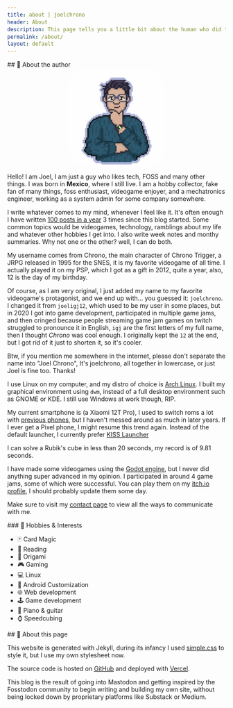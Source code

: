```yaml
---
title: about | joelchrono
header: About
description: This page tells you a little bit about the human who did this, and some extra info about this site.
permalink: /about/
layout: default
---
```

<article markdown="1">
## 👤 About the author

<img src="/assets/img/pfp2.png" alt="My profile pic" class="img" style="display: block; border-radius:20%;margin-left: auto; margin-right: auto; width: 45%; opacity:.95"> 

Hello! I am Joel, I am just a guy who likes tech, FOSS and many other things. I was born in **Mexico**, where I still live. I am a hobby collector, fake fan of many things, foss enthusiast, videogame enjoyer, and a mechatronics engineer, working as a system admin for some company somewhere.

I write whatever comes to my mind, whenever I feel like it. It's often enough I have written [100 posts in a year](https://100daystooffload.com) 3 times since this blog started. Some common topics would be videogames, technology, ramblings about my life and whatever other hobbies I get into. I also write week notes and monthy summaries. Why not one or the other? well, I can do both.

My username comes from Chrono, the main character of Chrono Trigger, a JRPG released in 1995 for the SNES, it is my favorite videogame of all time. I actually played it on my PSP, which I got as a gift in 2012, quite a year, also, 12 is the day of my birthday.

Of course, as I am very original, I just added my name to my favorite videogame's protagonist, and we end up with... you guessed it: `joelchrono`. I changed it from `joeligj12`, which used to be my user in some places, but in 2020 I got into game development, participated in multiple game jams, and then cringed because people streaming game jam games on twitch struggled to pronounce it in English, `igj` are the first letters of my full name, then I thought *Chrono* was cool enough. I originally kept the `12` at the end, but I got rid of it just to shorten it, so it's cooler.

Btw, if you mention me somewhere in the internet, please don't separate the name into "Joel Chrono", It's joelchrono, all together in lowercase, or just Joel is fine too. Thanks!

I use Linux on my computer, and my distro of choice is [Arch Linux](https://archlinux.org). I built my graphical environment using `dwm`, instead of a full desktop environment such as GNOME or KDE. I still use Windows at work though, RIP.

My current smartphone is (a Xiaomi 12T Pro), I used to switch roms a lot with [previous phones](/blog/the-smartphones-i've-owned-so-far/), but I haven't messed around as much in later years. If I ever get a Pixel phone, I might resume this trend again. Instead of the default launcher, I currently prefer [KISS Launcher](https://kisslauncher.com/)

I can solve a Rubik's cube in less than 20 seconds, my record is of 9.81 seconds.

I have made some videogames using the [Godot engine](https://godotengine.org), but I never did anything super advanced in my opinion. I participated in around 4 game jams, some of which were successful. You can play them on my [itch.io profile](https://joelchrono.itch.io), I should probably update them some day.

Make sure to visit my [contact page](/contact/) to view all the ways to communicate with me.


</article>

<article markdown="1">
### 🍿 Hobbies & Interests 

* 🃏 Card Magic 
* 📖 Reading 
* 📃 Origami 
* 🎮 Gaming
* 💻 Linux 
* 📱 Android Customization 
* 🌐 Web development 
* 🕹️ Game development
* 🎹 Piano & guitar 
* ⌚ Speedcubing
</article>


<article markdown="1" >
## 📰 About this page

This website is generated with Jekyll, during its infancy I used [simple.css](https://simplecss.org) to style it, but I use my own stylesheet now.

The source code is hosted on [GitHub](https://github.com/joelchrono12/jekyll-site-test.css) and deployed with [Vercel](https://vercel.app).

This blog is the result of going into Mastodon and getting inspired by the Fosstodon community to begin writing and building my own site, without being locked down by proprietary platforms like Substack or Medium.


</article>
